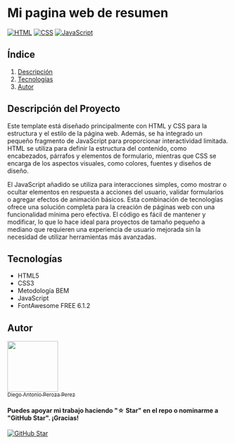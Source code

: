 # Mi pagina web de resumen
[![HTML](https://img.shields.io/badge/HTML-HTML5-red?style=for-the-badge&logo=html5&logoColor=white)](https://developer.mozilla.org/en-US/docs/Web/Guide/HTML/HTML5)
[![CSS](https://img.shields.io/badge/CSS-CSS3-blue?style=for-the-badge&logo=css3&logoColor=white)](https://developer.mozilla.org/en-US/docs/Web/CSS)
[![JavaScript](https://img.shields.io/badge/JavaScript-ES6-yellow?style=for-the-badge&logo=javascript&logoColor=white)](https://developer.mozilla.org/en-US/docs/Web/JavaScript)

## Índice

1. [Descripción](#descripción-del-proyecto) 
2. [Tecnologías](#Tecnologías)
3. [Autor](#Autor)

## Descripción del Proyecto

Este template está diseñado principalmente con HTML y CSS para la estructura y el estilo de la página web. Además, se ha integrado un pequeño fragmento de JavaScript para proporcionar interactividad limitada. HTML se utiliza para definir la estructura del contenido, como encabezados, párrafos y elementos de formulario, mientras que CSS se encarga de los aspectos visuales, como colores, fuentes y diseños de diseño.

El JavaScript añadido se utiliza para interacciones simples, como mostrar o ocultar elementos en respuesta a acciones del usuario, validar formularios o agregar efectos de animación básicos. Esta combinación de tecnologías ofrece una solución completa para la creación de páginas web con una funcionalidad mínima pero efectiva. El código es fácil de mantener y modificar, lo que lo hace ideal para proyectos de tamaño pequeño a mediano que requieren una experiencia de usuario mejorada sin la necesidad de utilizar herramientas más avanzadas.

## Tecnologías 

- HTML5  
- CSS3
- Metodología BEM
- JavaScript
- FontAwesome FREE 6.1.2


## Autor

[<img src="https://avatars.githubusercontent.com/u/39504496?v=4" width=115><br><sub>Diego Antonio Peroza Perez</sub>](https://github.com/Azorep) 


#### Puedes apoyar mi trabajo haciendo "☆ Star" en el repo o nominarme a "GitHub Star". ¡Gracias!

[![GitHub Star](https://img.shields.io/badge/GitHub-Nominar_a_star-yellow?style=for-the-badge&logo=github&logoColor=white&labelColor=101010)](https://stars.github.com/nominate/)